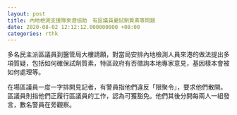 ```yaml
---
layout: post
title: 內地檢測支援隊來港協助　有區議員憂試劑質素等問題
date: 2020-08-02 12:12:12.000000000 +08:00
categories: rthk
---
```


多名民主派區議員到醫管局大樓請願，對當局安排內地檢測人員來港的做法提出多項質疑，包括如何確保試劑質素，特區政府有否徵詢本地專家意見，基因樣本會被如何處理等。

在場區議員一度一字排開見記者，有警員指他們違反「限聚令」，要求他們散開。區議員則指他們正履行區議員的工作，認為可獲豁免。他們其後分開每兩人一組發言，數名警員在旁觀察。
